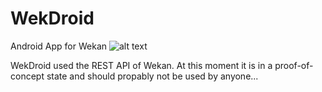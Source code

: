 # WekDroid
Android App for Wekan
![alt text](https://travis-ci.org/mariovor/WekDroid.svg?branch=master "Master branch build")

WekDroid used the REST API of Wekan.
At this moment it is in a proof-of-concept state and should propably not be used by anyone...

